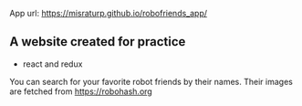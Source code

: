App url: https://misraturp.github.io/robofriends_app/

## A website created for practice
- react and redux

You can search for your favorite robot friends by their names. Their images are fetched from https://robohash.org 
